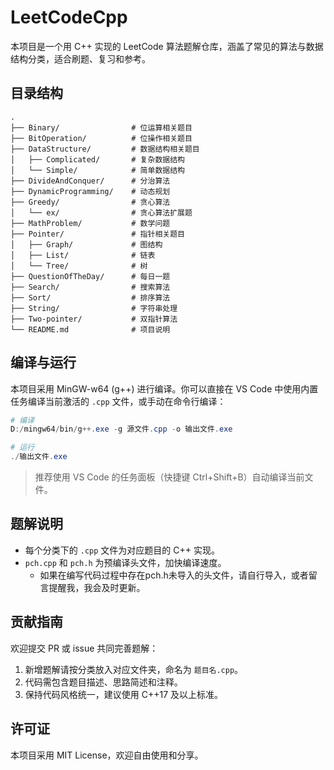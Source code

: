# LeetCodeCpp

本项目是一个用 C++ 实现的 LeetCode 算法题解仓库，涵盖了常见的算法与数据结构分类，适合刷题、复习和参考。

## 目录结构

```
.
├── Binary/                # 位运算相关题目
├── BitOperation/          # 位操作相关题目
├── DataStructure/         # 数据结构相关题目
│   ├── Complicated/       # 复杂数据结构
│   └── Simple/            # 简单数据结构
├── DivideAndConquer/      # 分治算法
├── DynamicProgramming/    # 动态规划
├── Greedy/                # 贪心算法
│   └── ex/                # 贪心算法扩展题
├── MathProblem/           # 数学问题
├── Pointer/               # 指针相关题目
│   ├── Graph/             # 图结构
│   ├── List/              # 链表
│   └── Tree/              # 树
├── QuestionOfTheDay/      # 每日一题
├── Search/                # 搜索算法
├── Sort/                  # 排序算法
├── String/                # 字符串处理
├── Two-pointer/           # 双指针算法
└── README.md              # 项目说明
```

## 编译与运行

本项目采用 MinGW-w64 (g++) 进行编译。你可以直接在 VS Code 中使用内置任务编译当前激活的 `.cpp` 文件，或手动在命令行编译：

```powershell
# 编译
D:/mingw64/bin/g++.exe -g 源文件.cpp -o 输出文件.exe

# 运行
./输出文件.exe
```

> 推荐使用 VS Code 的任务面板（快捷键 Ctrl+Shift+B）自动编译当前文件。

## 题解说明

- 每个分类下的 `.cpp` 文件为对应题目的 C++ 实现。
- `pch.cpp` 和 `pch.h` 为预编译头文件，加快编译速度。
  - 如果在编写代码过程中存在pch.h未导入的头文件，请自行导入，或者留言提醒我，我会及时更新。

## 贡献指南

欢迎提交 PR 或 issue 共同完善题解：

1. 新增题解请按分类放入对应文件夹，命名为 `题目名.cpp`。
2. 代码需包含题目描述、思路简述和注释。
3. 保持代码风格统一，建议使用 C++17 及以上标准。

## 许可证

本项目采用 MIT License，欢迎自由使用和分享。
